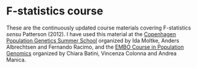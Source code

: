 # F-statistics course

These are the continuously updated course materials covering F-statistics _sensu_ Patterson (2012). I have used this material at the [Copenhagen Population Genetics Summer School](http://popgen.dk/popgen22/) organized by Ida Moltke, Anders Albrechtsen and Fernando Racimo, and the [EMBO Course in Population Genomics](https://embo-popgen.centercongressi.com/home.php) organized by Chiara Batini, Vincenza Colonna and Andrea Manica.
